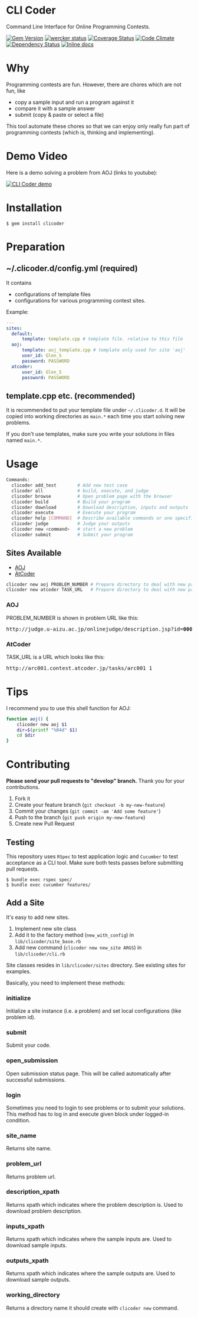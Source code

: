 # CLI Coder

Command Line Interface for Online Programming Contests.

[![Gem Version](https://badge.fury.io/rb/clicoder.svg)](http://badge.fury.io/rb/clicoder)
[![wercker status](https://app.wercker.com/status/8e81d3f6e22f2dfea557c36f78b20fe4/s/master "wercker status")](https://app.wercker.com/project/bykey/8e81d3f6e22f2dfea557c36f78b20fe4)
[![Coverage Status](https://coveralls.io/repos/Genki-S/clicoder/badge.svg)](https://coveralls.io/r/Genki-S/clicoder)
[![Code Climate](https://codeclimate.com/github/Genki-S/clicoder/badges/gpa.svg)](https://codeclimate.com/github/Genki-S/clicoder)
[![Dependency Status](https://gemnasium.com/Genki-S/clicoder.svg)](https://gemnasium.com/Genki-S/clicoder)
[![Inline docs](http://inch-ci.org/github/Genki-S/clicoder.svg?branch=master)](http://inch-ci.org/github/Genki-S/clicoder)

# Why

Programming contests are fun.
However, there are chores which are not fun, like

* copy a sample input and run a program against it
* compare it with a sample answer
* submit (copy & paste or select a file)

This tool automate these chores so that we can enjoy only really fun part of programming contests (which is, thinking and implementing).

# Demo Video

Here is a demo solving a problem from AOJ (links to youtube):

[![CLI Coder demo](http://img.youtube.com/vi/sVH5EIOxDf8/0.jpg)](http://www.youtube.com/watch?v=sVH5EIOxDf8)

# Installation

    $ gem install clicoder

# Preparation

## ~/.clicoder.d/config.yml (required)

It contains

* configurations of template files
* configurations for various programming contest sites.

Example:

```yaml
---
sites:
  default:
      template: template.cpp # template file. relative to this file
  aoj:
      template: aoj_template.cpp # template only used for site 'aoj'
      user_id: Glen_S
      password: PASSWORD
  atcoder:
      user_id: Glen_S
      password: PASSWORD
```

## template.cpp etc. (recommended)

It is recommended to put your template file under `~/.clicoder.d`.
It will be copied into working directories as `main.*` each time you start solving new problems.

If you don't use templates, make sure you write your solutions in files named `main.*`.

# Usage

```sh
Commands:
  clicoder add_test        # Add new test case
  clicoder all             # build, execute, and judge
  clicoder browse          # Open problem page with the browser
  clicoder build           # Build your program
  clicoder download        # Download description, inputs and outputs
  clicoder execute         # Execute your program
  clicoder help [COMMAND]  # Describe available commands or one specific command
  clicoder judge           # Judge your outputs
  clicoder new <command>   # start a new problem
  clicoder submit          # Submit your program
```

## Sites Available

* [AOJ](http://judge.u-aizu.ac.jp/onlinejudge/)
* [AtCoder](http://atcoder.jp/)

```sh
clicoder new aoj PROBLEM_NUMBER # Prepare directory to deal with new problem from AOJ
clicoder new atcoder TASK_URL   # Prepare directory to deal with new problem from AtCoder
```

### AOJ

PROBLEM_NUMBER is shown in problem URL like this:

<pre>http://judge.u-aizu.ac.jp/onlinejudge/description.jsp?id=<strong>0001</strong></pre>

### AtCoder

TASK_URL is a URL which looks like this:

<pre>http://arc001.contest.atcoder.jp/tasks/arc001_1</pre>

# Tips

I recommend you to use this shell function for AOJ:

```sh
function aoj() {
    clicoder new aoj $1
    dir=$(printf "%04d" $1)
    cd $dir
}
```

# Contributing

**Please send your pull requests to "develop" branch.**
Thank you for your contributions.

1. Fork it
2. Create your feature branch (`git checkout -b my-new-feature`)
3. Commit your changes (`git commit -am 'Add some feature'`)
4. Push to the branch (`git push origin my-new-feature`)
5. Create new Pull Request

## Testing

This repository uses `RSpec` to test application logic and `Cucumber` to test acceptance as a CLI tool.
Make sure both tests passes before submitting pull requests.

```
$ bundle exec rspec spec/
$ bundle exec cucumber features/
```

## Add a Site

It's easy to add new sites.

1. Implement new site class
2. Add it to the factory method (`new_with_config`) in `lib/clicoder/site_base.rb`
3. Add new command (`clicoder new new_site ARGS`) in `lib/clicoder/cli.rb`

Site classes resides in `lib/clicoder/sites` directory.
See existing sites for examples.

Basically, you need to implement these methods:

### initialize

Initialize a site instance (i.e. a problem) and set local configurations (like problem id).

### submit

Submit your code.

### open_submission

Open submission status page. This will be called automatically after successful submissions.

### login

Sometimes you need to login to see problems or to submit your solutions.
This method has to log in and execute given block under logged-in condition.

### site_name

Returns site name.

### problem_url

Returns problem url.

### description_xpath

Returns xpath which indicates where the problem description is.
Used to download problem description.

### inputs_xpath

Returns xpath which indicates where the sample inputs are.
Used to download sample inputs.

### outputs_xpath

Returns xpath which indicates where the sample outputs are.
Used to download sample outputs.

### working_directory

Returns a directory name it should create with `clicoder new` command.
